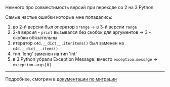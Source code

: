 Немного про совместимость версий при переходе со 2 на 3 Python

Самые частые ошибки которые мне попадались:
1. во 2-й версии был оператор `xrange` -> в 3-й версии `range`
2. 2-я версия - `print` вызывался без скобок для аргументов -> 3 - скобки обязательны
3. итератор `c4d.__dict__.iteritems()` был заменен на `c4d.__dict__.items()`
4. тип 'long' заменен на тип 'int'
5. в 3 Python убрали Exception Message: вместо `exception.message` -> `exception.args[0]`
***
Подробнее, смотрим в [документации по миграции][1]


[1]: https://developers.maxon.net/docs/py/23_110/manuals/misc/python3_migration.html "python3_migration"